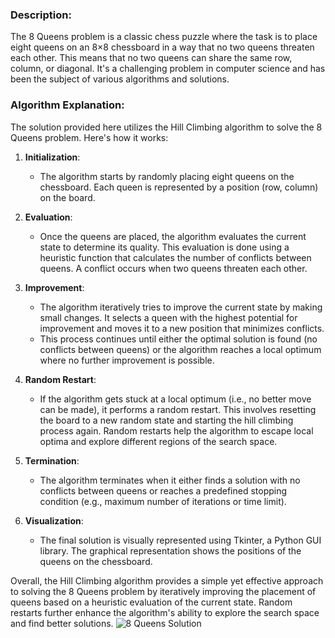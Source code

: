 ### Description:

The 8 Queens problem is a classic chess puzzle where the task is to place eight queens on an 8×8 chessboard in a way that no two queens threaten each other. This means that no two queens can share the same row, column, or diagonal. It's a challenging problem in computer science and has been the subject of various algorithms and solutions.

### Algorithm Explanation:

The solution provided here utilizes the Hill Climbing algorithm to solve the 8 Queens problem. Here's how it works:

1. **Initialization**:
   - The algorithm starts by randomly placing eight queens on the chessboard. Each queen is represented by a position (row, column) on the board.

2. **Evaluation**:
   - Once the queens are placed, the algorithm evaluates the current state to determine its quality. This evaluation is done using a heuristic function that calculates the number of conflicts between queens. A conflict occurs when two queens threaten each other.

3. **Improvement**:
   - The algorithm iteratively tries to improve the current state by making small changes. It selects a queen with the highest potential for improvement and moves it to a new position that minimizes conflicts.
   - This process continues until either the optimal solution is found (no conflicts between queens) or the algorithm reaches a local optimum where no further improvement is possible.

4. **Random Restart**:
   - If the algorithm gets stuck at a local optimum (i.e., no better move can be made), it performs a random restart. This involves resetting the board to a new random state and starting the hill climbing process again. Random restarts help the algorithm to escape local optima and explore different regions of the search space.

5. **Termination**:
   - The algorithm terminates when it either finds a solution with no conflicts between queens or reaches a predefined stopping condition (e.g., maximum number of iterations or time limit).

6. **Visualization**:
   - The final solution is visually represented using Tkinter, a Python GUI library. The graphical representation shows the positions of the queens on the chessboard.

Overall, the Hill Climbing algorithm provides a simple yet effective approach to solving the 8 Queens problem by iteratively improving the placement of queens based on a heuristic evaluation of the current state. Random restarts further enhance the algorithm's ability to explore the search space and find better solutions.
![8 Queens Solution](URL_OF_THE_IMAGE)
